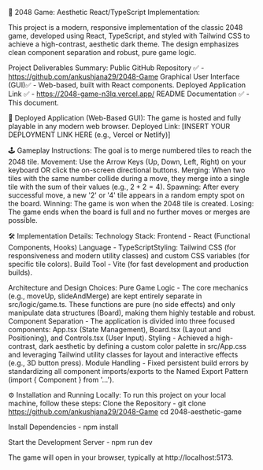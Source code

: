 👾 2048 Game: Aesthetic React/TypeScript Implementation: 

This project is a modern, responsive implementation of the classic 2048 game, developed using React, TypeScript, and styled with Tailwind CSS to achieve a high-contrast, aesthetic dark theme. The design emphasizes clean component separation and robust, pure game logic.

Project Deliverables Summary:
Public GitHub Repository      ✅ - https://github.com/ankushjana29/2048-Game
Graphical User Interface (GUI)✅ - Web-based, built with React components.
Deployed Application Link     ✅ - https://2048-game-n3lq.vercel.app/
README Documentation          ✅ - This document.

🚀 Deployed Application (Web-Based GUI):
The game is hosted and fully playable in any modern web browser.
Deployed Link: [INSERT YOUR DEPLOYMENT LINK HERE (e.g., Vercel or Netlify)]

🕹️ Gameplay Instructions:
The goal is to merge numbered tiles to reach the 2048 tile.
Movement: Use the Arrow Keys (Up, Down, Left, Right) on your keyboard OR click the on-screen directional buttons.
Merging: When two tiles with the same number collide during a move, they merge into a single tile with the sum of their values (e.g., $2 + 2 = 4$).
Spawning: After every successful move, a new '2' or '4' tile appears in a random empty spot on the board.
Winning: The game is won when the 2048 tile is created.
Losing: The game ends when the board is full and no further moves or merges are possible.

🛠️ Implementation Details:
Technology Stack:
Frontend - React (Functional Components, Hooks)
Language - TypeScriptStyling: Tailwind CSS (for responsiveness and modern utility classes) and custom CSS variables (for specific tile colors).
Build Tool - Vite (for fast development and production builds).

Architecture and Design Choices:
Pure Game Logic - The core mechanics (e.g., moveUp, slideAndMerge) are kept entirely separate in src/logic/game.ts. These functions are pure (no side effects) and only manipulate data structures (Board), making them highly testable and robust.
Component Separation - The application is divided into three focused components: App.tsx (State Management), Board.tsx (Layout and Positioning), and Controls.tsx (User Input).
Styling - Achieved a high-contrast, dark aesthetic by defining a custom color palette in src/App.css and leveraging Tailwind utility classes for layout and interactive effects (e.g., 3D button press).
Module Handling - Fixed persistent build errors by standardizing all component imports/exports to the Named Export Pattern (import { Component } from '...').

⚙️ Installation and Running Locally:
To run this project on your local machine, follow these steps:
Clone the Repository -
git clone https://github.com/ankushjana29/2048-Game
cd 2048-aesthetic-game

Install Dependencies -
npm install

Start the Development Server -
npm run dev

The game will open in your browser, typically at http://localhost:5173.
